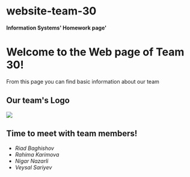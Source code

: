 # website-team-30
<!DOCTYPE html>

<html
<head>
    <strong>Information Systems' Homework page'</strong>

</head>
      <body>
        <h1><strong>Welcome to the Web page of Team 30!</strong></h1>
          <p>From this page you can find basic information about our team</p>
          <h2>Our team's Logo</h2>
          <img src="https://cdn.logojoy.com/wp-content/uploads/2018/05/30161640/1329.png" />
          <h2><strong>Time to meet with team members!</strong></h2>
          <ul>
              <li><em>Riad Baghishov</em></li>
              <li><em>Rahima Karimova</em></li>
              <li><em>Nigar Nazarli</em></li>
              <li><em>Veysal Sariyev</em></li>
          </ul>
      </body>
